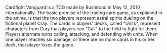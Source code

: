 Cardfight Vanguard is a TCG made by Bushiroad in May 12, 2010 internationally. The basic premise of the trading card game, as explained in the anime, is that the two players represent astral spirits dueling on the fictional planet Cray. The cards in players' decks, called "Units", represent characters from Cray that players can "Call" to the field to fight for them. Players alternate turns calling, attacking, and defending with units. When one player reaches six damage, or there are no more cards in his or her deck, that player loses the game.

